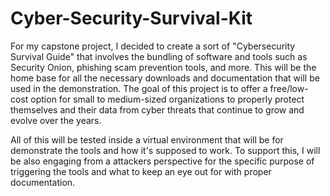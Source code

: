 # Cyber-Security-Survival-Kit
For my capstone project, I decided to create a sort of "Cybersecurity Survival Guide" that involves the bundling of software and tools such as Security Onion, phishing scam prevention tools, and more. This will be the home base for all the necessary downloads and documentation that will be used in the demonstration. The goal of this project is to offer a free/low-cost option for small to medium-sized organizations to properly protect themselves and their data from cyber threats that continue to grow and evolve over the years.

All of this will be tested inside a virtual environment that will be for demonstrate the tools and how it's supposed to work. To support this, I will be also engaging from a attackers perspective for the specific purpose of triggering the tools and what to keep an eye out for with proper documentation.
